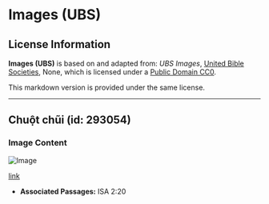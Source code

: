 # Images (UBS)

## License Information

**Images (UBS)** is based on and adapted from: _UBS Images_, [United Bible Societies](https://unitedbiblesocieties.org/), None, which is licensed under a [Public Domain CC0](https://creativecommons.org/public-domain/cc0/).

This markdown version is provided under the same license.



--------------------------------

## Chuột chũi (id: 293054)

### Image Content

![Image](https://cdn.aquifer.bible/aquifer-content/resources/Media/WEB-0637_molerat.jpg)

[link](https://cdn.aquifer.bible/aquifer-content/resources/Media/WEB-0637_molerat.jpg)

* **Associated Passages:** ISA 2:20


